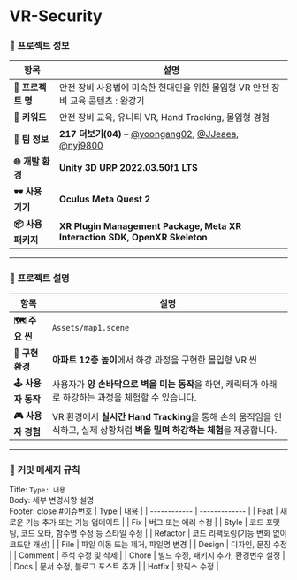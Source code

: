 # VR-Security

### 📌 **프로젝트 정보**

| **항목**         | **설명**                                                                                                                                              |
|-----------------|-------------------------------------------------------------------------------------------------------------------------------------------------------|
| **📛 프로젝트 명** | 안전 장비 사용법에 미숙한 현대인을 위한 몰입형 VR 안전 장비 교육 콘텐츠 : 완강기                                                                                   |
| **🔑 키워드**      | 안전 장비 교육, 유니티 VR, Hand Tracking, 몰입형 경험                                                                                                       |
| **👥 팀 정보**    | **217 더보기(04)** – [@yoongang02](https://github.com/yoongang02), [@JJeaea](https://github.com/JJeaea), [@nyj9800](https://github.com/nyj9800)       |
| **🌐 개발 환경**    | **Unity 3D URP 2022.03.50f1 LTS**                                                                                                                     |
| **🕶️ 사용 기기**  | **Oculus Meta Quest 2**                                                                                                                             |
| **📦 사용 패키지** | **XR Plugin Management Package, Meta XR Interaction SDK, OpenXR Skeleton**                                                                           |

---

### 📌 **프로젝트 설명**
| **항목**         | **설명**                                                                                                                                                  |
|-----------------|-------------------------------------------------------------------------------------------------------------------------------------------------------------|
| **🗺️ 주요 씬**    | `Assets/map1.scene`                                                                                                                                    |
| **🏢 구현 환경**  | **아파트 12층 높이**에서 하강 과정을 구현한 몰입형 VR 씬                                                                                                        |
| **🕹️ 사용자 동작** | 사용자가 **양 손바닥으로 벽을 미는 동작**을 하면, 캐릭터가 아래로 하강하는 과정을 체험할 수 있습니다.                                                                 |
| **🎮 사용자 경험** | VR 환경에서 **실시간 Hand Tracking**을 통해 손의 움직임을 인식하고, 실제 상황처럼 **벽을 밀며 하강하는 체험**을 제공합니다.                                           |

---

### 📌 **커밋 메세지 규칙**
Title: `Type: 내용`</br>
Body: 세부 변경사항 설명</br>
Footer: close #이슈번호
| Type | 내용 |
| ------------ | ------------- |
| Feat | 새로운 기능 추가 또는 기능 업데이트 |
| Fix | 버그 또는 에러 수정 |
| Style | 코드 포맷팅, 코드 오타, 함수명 수정 등 스타일 수정 |
| Refactor | 코드 리팩토링(기능 변화 없이 코드만 개선) |
| File | 파일 이동 또는 제거, 파일명 변경 |
| Design | 디자인, 문장 수정 |
| Comment | 주석 수정 및 삭제 |
| Chore | 빌드 수정, 패키지 추가, 환경변수 설정 |
| Docs | 문서 수정, 블로그 포스트 추가 |
| Hotfix | 핫픽스 수정 |
